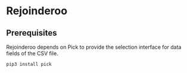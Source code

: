 # Rejoinderoo

## Prerequisites

Rejoinderoo depends on Pick to provide the selection interface for
data fields of the CSV file.

`pip3 install pick`
